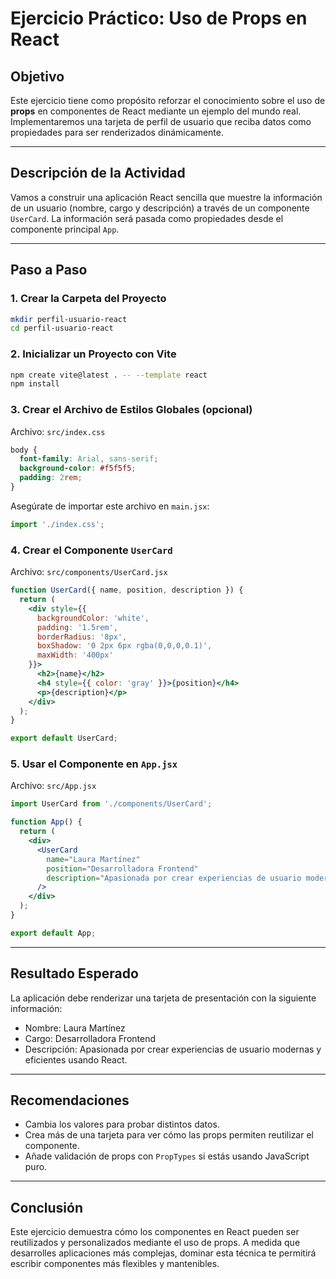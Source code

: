 # Ejercicio Práctico: Uso de Props en React

## Objetivo
Este ejercicio tiene como propósito reforzar el conocimiento sobre el uso de **props** en componentes de React mediante un ejemplo del mundo real. Implementaremos una tarjeta de perfil de usuario que reciba datos como propiedades para ser renderizados dinámicamente.

---

## Descripción de la Actividad

Vamos a construir una aplicación React sencilla que muestre la información de un usuario (nombre, cargo y descripción) a través de un componente `UserCard`. La información será pasada como propiedades desde el componente principal `App`.

---

## Paso a Paso

### 1. Crear la Carpeta del Proyecto
```bash
mkdir perfil-usuario-react
cd perfil-usuario-react
```

### 2. Inicializar un Proyecto con Vite
```bash
npm create vite@latest . -- --template react
npm install
```

### 3. Crear el Archivo de Estilos Globales (opcional)
Archivo: `src/index.css`
```css
body {
  font-family: Arial, sans-serif;
  background-color: #f5f5f5;
  padding: 2rem;
}
```
Asegúrate de importar este archivo en `main.jsx`:
```jsx
import './index.css';
```

### 4. Crear el Componente `UserCard`
Archivo: `src/components/UserCard.jsx`
```jsx
function UserCard({ name, position, description }) {
  return (
    <div style={{
      backgroundColor: 'white',
      padding: '1.5rem',
      borderRadius: '8px',
      boxShadow: '0 2px 6px rgba(0,0,0,0.1)',
      maxWidth: '400px'
    }}>
      <h2>{name}</h2>
      <h4 style={{ color: 'gray' }}>{position}</h4>
      <p>{description}</p>
    </div>
  );
}

export default UserCard;
```

### 5. Usar el Componente en `App.jsx`
Archivo: `src/App.jsx`
```jsx
import UserCard from './components/UserCard';

function App() {
  return (
    <div>
      <UserCard
        name="Laura Martínez"
        position="Desarrolladora Frontend"
        description="Apasionada por crear experiencias de usuario modernas y eficientes usando React."
      />
    </div>
  );
}

export default App;
```

---

## Resultado Esperado
La aplicación debe renderizar una tarjeta de presentación con la siguiente información:
- Nombre: Laura Martínez
- Cargo: Desarrolladora Frontend
- Descripción: Apasionada por crear experiencias de usuario modernas y eficientes usando React.

---

## Recomendaciones
- Cambia los valores para probar distintos datos.
- Crea más de una tarjeta para ver cómo las props permiten reutilizar el componente.
- Añade validación de props con `PropTypes` si estás usando JavaScript puro.

---

## Conclusión
Este ejercicio demuestra cómo los componentes en React pueden ser reutilizados y personalizados mediante el uso de props. A medida que desarrolles aplicaciones más complejas, dominar esta técnica te permitirá escribir componentes más flexibles y mantenibles.
